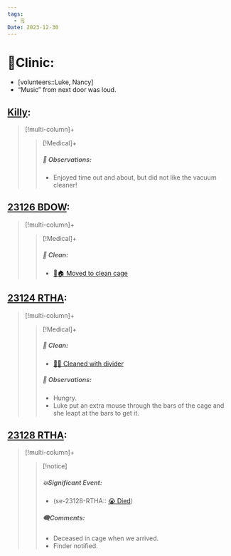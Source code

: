 ```yaml
---
tags:
  - 🗒️
Date: 2023-12-30
---
```


# 🏥Clinic:
- [volunteers::Luke, Nancy]
- “Music” from next door was loud.

## [Killy](../RARE%20Birds/Ed%20Birds/Killy.md):
> [!multi-column]+
>
>> [!Medical]+
>> ##### 🔭 Observations:
>> - Enjoyed time out and about, but did not like the vacuum cleaner!

## [23126 BDOW](../RARE%20Birds/23126%20BDOW.md):
> [!multi-column]+
>
>> [!Medical]+
>>##### 🫧 Clean:
>> - [🧼🏠 Moved to clean cage](../Admin/Codes/Moved%20to%20clean%20cage.md)
>>

## [23124 RTHA](../RARE%20Birds/23124%20RTHA.md):
> [!multi-column]+
>
>> [!Medical]+
>>##### 🫧 Clean:
>> - [🧼➗ Cleaned with divider](../Admin/Codes/Cleaned%20with%20divider.md)
>>
>> ##### 🔭 Observations:
>> - Hungry.
>> - Luke put an extra mouse through the bars of the cage and she leapt at the bars to get it.

## [23128 RTHA](../RARE%20Birds/23128%20RTHA.md):
> [!multi-column]+
>
>> [!notice]
>> ##### 💥Significant Event:
>> - (se-23128-RTHA:: [😭 Died](../Admin/Codes/Died.md))
>>
>> ##### 🗨️Comments:
>> - Deceased in cage when we arrived.
>> - Finder notified.

